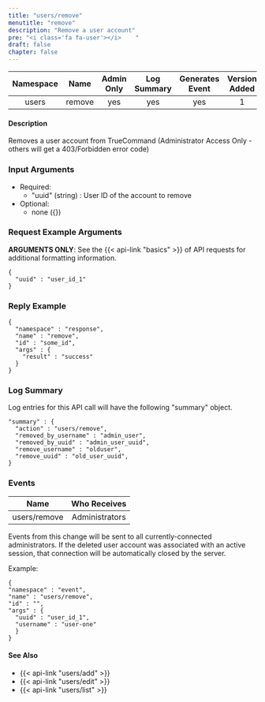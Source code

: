 ```yaml
---
title: "users/remove"
menutitle: "remove"
description: "Remove a user account"
pre: "<i class='fa fa-user'></i>	"
draft: false
chapter: false
---
```


| Namespace | Name | Admin Only | Log Summary | Generates Event | Version Added
|:----------------:|:--------:|:--------:|:--------:|:--------:|:---:|
| users | remove | yes | yes | yes | 1 |

#### Description
Removes a user account from TrueCommand (Administrator Access Only - others will get a 403/Forbidden error code)

### Input Arguments
* Required:
   * "uuid" (string) : User ID of the account to remove
* Optional:
   * none ({})


### Request Example Arguments
**ARGUMENTS ONLY**: See the {{< api-link "basics" >}} of API requests for additional formatting information.

```
{
  "uuid" : "user_id_1"
}
```

### Reply Example
```
{
  "namespace" : "response",
  "name" : "remove",
  "id" : "some_id",
  "args" : {
    "result" : "success"
  }
}
```

### Log Summary
Log entries for this API call will have the following "summary" object. 

```
"summary" : {
  "action" : "users/remove",
  "removed_by_username" : "admin_user",
  "removed_by_uuid" : "admin_user_uuid",
  "remove_username" : "olduser",
  "remove_uuid" : "old_user_uuid",
}
```

### Events
| Name | Who Receives |
|:--------:|:-------------------:|
| users/remove | Administrators |

Events from this change will be sent to all currently-connected administrators. If the deleted user account was associated with an active session, that connection will be automatically closed by the server.

Example:
```
{
"namespace" : "event",
"name" : "users/remove",
"id" : "",
"args" : {
  "uuid" : "user_id_1",
  "username" : "user-one"
  }
}
```

#### See Also
* {{< api-link "users/add" >}}
* {{< api-link "users/edit" >}}
* {{< api-link "users/list" >}}
